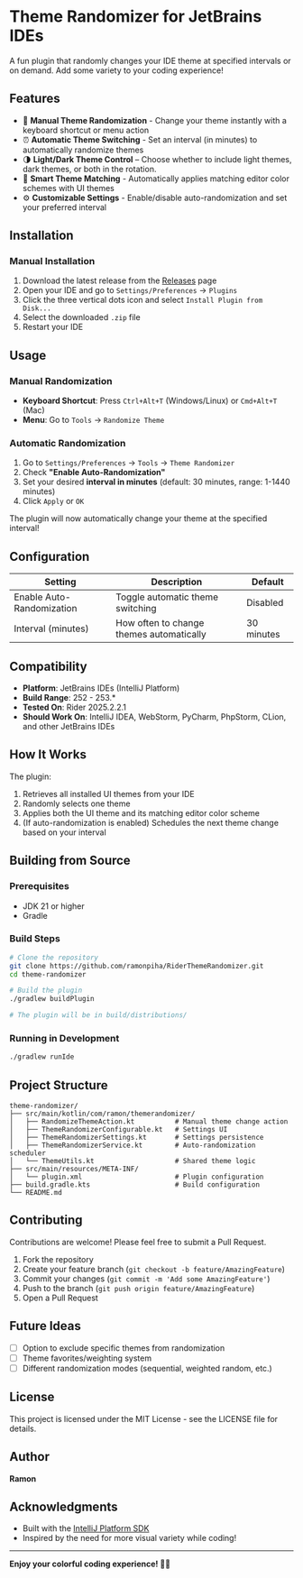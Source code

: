 # Theme Randomizer for JetBrains IDEs

A fun plugin that randomly changes your IDE theme at specified intervals or on demand. Add some variety to your coding experience!

## Features

- 🎨 **Manual Theme Randomization** - Change your theme instantly with a keyboard shortcut or menu action
- ⏰ **Automatic Theme Switching** - Set an interval (in minutes) to automatically randomize themes
- 🌗 **Light/Dark Theme Control** – Choose whether to include light themes, dark themes, or both in the rotation.
- 🎯 **Smart Theme Matching** - Automatically applies matching editor color schemes with UI themes
- ⚙️ **Customizable Settings** - Enable/disable auto-randomization and set your preferred interval

## Installation

### Manual Installation
1. Download the latest release from the [Releases](https://github.com/ramonpiha/RiderThemeRandomizer/releases) page
2. Open your IDE and go to `Settings/Preferences` → `Plugins`
3. Click the three vertical dots icon and select `Install Plugin from Disk...`
4. Select the downloaded `.zip` file
5. Restart your IDE

## Usage

### Manual Randomization
- **Keyboard Shortcut**: Press `Ctrl+Alt+T` (Windows/Linux) or `Cmd+Alt+T` (Mac)
- **Menu**: Go to `Tools` → `Randomize Theme`

### Automatic Randomization
1. Go to `Settings/Preferences` → `Tools` → `Theme Randomizer`
2. Check **"Enable Auto-Randomization"**
3. Set your desired **interval in minutes** (default: 30 minutes, range: 1-1440 minutes)
4. Click `Apply` or `OK`

The plugin will now automatically change your theme at the specified interval!

## Configuration

| Setting | Description | Default |
|---------|-------------|---------|
| Enable Auto-Randomization | Toggle automatic theme switching | Disabled |
| Interval (minutes) | How often to change themes automatically | 30 minutes |

## Compatibility

- **Platform**: JetBrains IDEs (IntelliJ Platform)
- **Build Range**: 252 - 253.*
- **Tested On**: Rider 2025.2.2.1
- **Should Work On**: IntelliJ IDEA, WebStorm, PyCharm, PhpStorm, CLion, and other JetBrains IDEs

## How It Works

The plugin:
1. Retrieves all installed UI themes from your IDE
2. Randomly selects one theme
3. Applies both the UI theme and its matching editor color scheme
4. (If auto-randomization is enabled) Schedules the next theme change based on your interval

## Building from Source

### Prerequisites
- JDK 21 or higher
- Gradle

### Build Steps
```bash
# Clone the repository
git clone https://github.com/ramonpiha/RiderThemeRandomizer.git
cd theme-randomizer

# Build the plugin
./gradlew buildPlugin

# The plugin will be in build/distributions/
```

### Running in Development
```bash
./gradlew runIde
```

## Project Structure

```
theme-randomizer/
├── src/main/kotlin/com/ramon/themerandomizer/
│   ├── RandomizeThemeAction.kt          # Manual theme change action
│   ├── ThemeRandomizerConfigurable.kt   # Settings UI
│   ├── ThemeRandomizerSettings.kt       # Settings persistence
│   ├── ThemeRandomizerService.kt        # Auto-randomization scheduler
│   └── ThemeUtils.kt                    # Shared theme logic
├── src/main/resources/META-INF/
│   └── plugin.xml                       # Plugin configuration
├── build.gradle.kts                     # Build configuration
└── README.md
```

## Contributing

Contributions are welcome! Please feel free to submit a Pull Request.

1. Fork the repository
2. Create your feature branch (`git checkout -b feature/AmazingFeature`)
3. Commit your changes (`git commit -m 'Add some AmazingFeature'`)
4. Push to the branch (`git push origin feature/AmazingFeature`)
5. Open a Pull Request

## Future Ideas

- [ ] Option to exclude specific themes from randomization
- [ ] Theme favorites/weighting system
- [ ] Different randomization modes (sequential, weighted random, etc.)
## License

This project is licensed under the MIT License - see the LICENSE file for details.

## Author

**Ramon**

## Acknowledgments

- Built with the [IntelliJ Platform SDK](https://plugins.jetbrains.com/docs/intellij/welcome.html)
- Inspired by the need for more visual variety while coding!

---

**Enjoy your colorful coding experience! 🎨✨**

